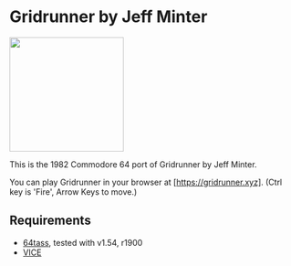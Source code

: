 # Gridrunner by Jeff Minter

<img src="https://www.mobygames.com/images/covers/l/34991-gridrunner-commodore-64-front-cover.jpg" width=200>


This is the 1982 Commodore 64 port of Gridrunner by Jeff Minter. 

You can play Gridrunner in your browser at [https://gridrunner.xyz]. (Ctrl key is 'Fire', Arrow Keys to move.)

## Requirements

* [64tass][64tass], tested with v1.54, r1900
* [VICE][vice]

[64tass]: http://tass64.sourceforge.net/
[vice]: http://vice-emu.sourceforge.net/
[https://gridrunner.xyz]: https://mwenge.github.io/gridrunner.xyz
[commented source code]:https://github.com/mwenge/gridrunner/blob/master/src/gridrunner.asm
